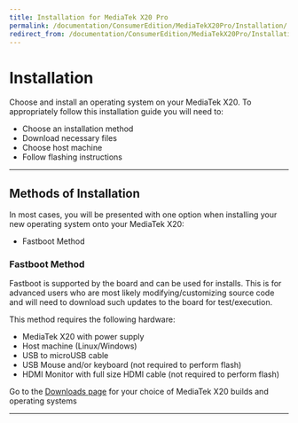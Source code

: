 ```yaml
---
title: Installation for MediaTek X20 Pro
permalink: /documentation/ConsumerEdition/MediaTekX20Pro/Installation/
redirect_from: /documentation/ConsumerEdition/MediaTekX20Pro/Installation/README.md/
---
```

# Installation

Choose and install an operating system on your MediaTek X20. To appropriately follow this installation guide you will need to:

- Choose an installation method
- Download necessary files
- Choose host machine
- Follow flashing instructions

***

## Methods of Installation

In most cases, you will be presented with one option when installing your new operating system onto your MediaTek X20:

- Fastboot Method

### Fastboot Method

Fastboot is supported by the board and can be used for installs. This is for advanced users who are most likely modifying/customizing source code and will need to download such updates to the board for test/execution.

This method requires the following hardware:

- MediaTek X20 with power supply
- Host machine (Linux/Windows)
- USB to microUSB cable
- USB Mouse and/or keyboard (not required to perform flash)
- HDMI Monitor with full size HDMI cable (not required to perform flash)

Go to the [Downloads page](../Downloads/) for your choice of MediaTek X20 builds and operating systems

***
